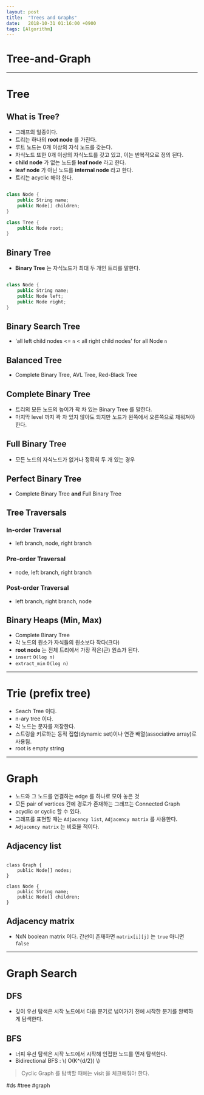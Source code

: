 ```yaml
---
layout: post
title:  "Trees and Graphs"
date:   2018-10-31 01:16:00 +0900
tags: [Algorithm]
---
```



# Tree-and-Graph

---  

# Tree

## What is Tree?

- 그래프의 일종이다.
- 트리는 하나의 **root node** 를 가진다.
- 루트 노드는 0개 이상의 자식 노드를 갖는다.
- 자식노드 또한 0개 이상의 자식노드를 갖고 있고, 이는 반복적으로 정의 된다.
- **child node** 가 없는 노드를 **leaf node** 라고 한다.
- **leaf node** 가 아닌 노드를 **internal node** 라고 한다.
- 트리는 acyclic 해야 한다.


```swift

class Node {
	public String name;
	public Node[] children;
}

class Tree {
	public Node root;
}

```


## Binary Tree

- **Binary Tree** 는 자식노드가 최대 두 개인 트리를 말한다.

```swift

class Node {
	public String name;
	public Node left;
	public Node right;
}

```

## Binary Search Tree

- 'all left child nodes <= `n` < all right child nodes' for all Node `n`


## Balanced Tree

- Complete Binary Tree, AVL Tree, Red-Black Tree

## Complete Binary Tree

- 트리의 모든 노드의 높이가 꽉 차 있는 Binary Tree 를 말한다.
- 마지막 level 까지 꽉 차 있지 않아도 되지만 노드가 왼쪽에서 오른쪽으로 채워져야 한다.

## Full Binary Tree

- 모든 노드의 자식노드가 없거나 정확히 두 개 있는 경우

## Perfect Binary Tree

- Complete Binary Tree **and** Full Binary Tree


## Tree Traversals

### In-order Traversal
- left branch, node, right branch

### Pre-order Traversal
- node, left branch, right branch

### Post-order Traversal
- left branch, right branch, node


## Binary Heaps (Min, Max)
- Complete Binary Tree
- 각 노드의 원소가 자식들의 원소보다 작다(크다)
- **root node** 는 전체 트리에서 가장 작은(큰) 원소가 된다.
- `insert` `O(log n)`
- `extract_min` `O(log n)`

  
---

# Trie (prefix tree)

- Seach Tree 이다.
- n-ary tree 이다.
- 각 노드는 문자를 저장한다.
- 스트링을 키로하는 동적 집합(dynamic set)이나 연관 배열(associative array)로 사용됨.
- root is empty string


---

# Graph

- 노드와 그 노드를 연결하는 edge 를 하나로 모아 놓은 것
- 모든 pair of vertices 간에 경로가 존재하는 그래프는 Connected Graph
- acyclic or cyclic 할 수 있다.
- 그래프를 표현할 때는 `Adjacency list`, `Adjacency matrix` 를 사용한다.
- `Adjacency matrix` 는 비효율 적이다.

## Adjacency list

```

class Graph {
	public Node[] nodes;
}

class Node {
	public String name;
	public Node[] children;
}

```

## Adjacency matrix

- NxN boolean matrix 이다. 간선이 존재하면 `matrix[i][j]` 는 `true` 아니면 `false`

---

# Graph Search

## DFS
- 깊이 우선 탐색은 시작 노드에서 다음 분기로 넘어가기 전에 시작한 분기를 완벽하게 탐색한다.

## BFS
- 너피 우선 탐색은 시작 노드에서 시작해 인접한 노드를 먼저 탐색한다.
- Bidirectional BFS : \\( O(K^{d/2}) \\)

> Cyclic Graph 를 탐색할 때에는 visit 을 체크해줘야 한다.


#ds #tree #graph
